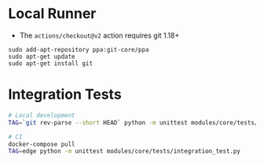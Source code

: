 # Local Runner

- The `actions/checkout@v2` action requires git 1.18+

```
sudo add-apt-repository ppa:git-core/ppa
sudo apt-get update
sudo apt-get install git
```

# Integration Tests

```bash
# Local development
TAG=`git rev-parse --short HEAD` python -m unittest modules/core/tests/integration_test.py

# CI
docker-compose pull
TAG=edge python -m unittest modules/core/tests/integration_test.py

```
